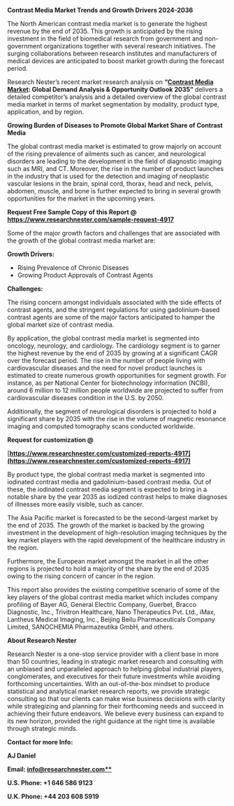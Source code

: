 ﻿<a name="_hlk135835180"></a>**Contrast Media Market Trends and Growth Drivers 2024-2036**

The North American contrast media market is to generate the highest revenue by the end of 2035. This growth is anticipated by the rising investment in the field of biomedical research from government and non-government organizations together with several research initiatives. The surging collaborations between research institutes and manufacturers of medical devices are anticipated to boost market growth during the forecast period.

Research Nester’s recent market research analysis on **“[Contrast Media Market](https://www.researchnester.com/reports/contrast-media-market/4917): Global Demand Analysis & Opportunity Outlook 2035”** delivers a detailed competitor’s analysis and a detailed overview of the global contrast media market in terms of market segmentation by modality, product type, application, and by region. 

**Growing Burden of Diseases to Promote Global Market Share of Contrast Media**

The global contrast media market is estimated to grow majorly on account of the rising prevalence of ailments such as cancer, and neurological disorders are leading to the development in the field of diagnostic imaging such as MRI, and CT. Moreover, the rise in the number of product launches in the industry that is used for the detection and imaging of neoplastic vascular lesions in the brain, spinal cord, thorax, head and neck, pelvis, abdomen, muscle, and bone is further expected to bring in several growth opportunities for the market in the upcoming years.

**Request Free Sample Copy of this Report @ <https://www.researchnester.com/sample-request-4917>** 

Some of the major growth factors and challenges that are associated with the growth of the global contrast media market are:

**Growth Drivers:**

- Rising Prevalence of Chronic Diseases
- Growing Product Approvals of Contrast Agents

**Challenges:**

The rising concern amongst individuals associated with the side effects of contrast agents, and the stringent regulations for using gadolinium-based contrast agents are some of the major factors anticipated to hamper the global market size of contrast media.

By application, the global contrast media market is segmented into oncology, neurology, and cardiology. The cardiology segment is to garner the highest revenue by the end of 2035 by growing at a significant CAGR over the forecast period. The rise in the number of people living with cardiovascular diseases and the need for novel product launches is estimated to create numerous growth opportunities for segment growth. For instance, as per National Center for biotechnology information (NCBI), around 6 million to 12 million people worldwide are projected to suffer from cardiovascular diseases condition in the U.S. by 2050.

Additionally, the segment of neurological disorders is projected to hold a significant share by 2035 with the rise in the volume of magnetic resonance imaging and computed tomography scans conducted worldwide.

**Request for customization @**

[**https://www.researchnester.com/customized-reports-4917](https://www.researchnester.com/customized-reports-4917)** 

By product type, the global contrast media market is segmented into iodinated contrast media and gadolinium-based contrast media. Out of these, the iodinated contrast media segment is expected to bring in a notable share by the year 2035 as iodized contrast helps to make diagnoses of illnesses more easily visible, such as cancer. 

The Asia Pacific market is forecasted to be the second-largest market by the end of 2035. The growth of the market is backed by the growing investment in the development of high-resolution imaging techniques by the key market players with the rapid development of the healthcare industry in the region. 

Furthermore, the European market amongst the market in all the other regions is projected to hold a majority of the share by the end of 2035 owing to the rising concern of cancer in the region. 

This report also provides the existing competitive scenario of some of the key players of the global contrast media market which includes company profiling of Bayer AG, General Electric Company, Guerbet, Bracco Diagnostic, Inc., Trivitron Healthcare, Nano Therapeutics Pvt. Ltd., iMax, Lantheus Medical Imaging, Inc., Beijing Beilu Pharmaceuticals Company Limited, SANOCHEMIA Pharmazeutika GmbH, and others.

<a name="_hlk170730016"></a>**About Research Nester**

Research Nester is a one-stop service provider with a client base in more than 50 countries, leading in strategic market research and consulting with an unbiased and unparalleled approach to helping global industrial players, conglomerates, and executives for their future investments while avoiding forthcoming uncertainties. With an out-of-the-box mindset to produce statistical and analytical market research reports, we provide strategic consulting so that our clients can make wise business decisions with clarity while strategizing and planning for their forthcoming needs and succeed in achieving their future endeavors. We believe every business can expand to its new horizon, provided the right guidance at the right time is available through strategic minds.

**Contact for more Info:**

**AJ Daniel**

**Email: [info@researchnester.com**](mailto:info@researchnester.com)**

**U.S. Phone: +1 646 586 9123** 

**U.K. Phone: +44 203 608 5919**
